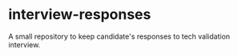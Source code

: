 # interview-responses

A small repository to keep candidate's responses to tech validation interview.
